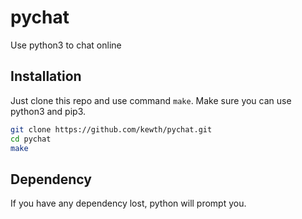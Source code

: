 # pychat

Use python3 to chat online

## Installation

Just clone this repo and use command `make`.
Make sure you can use python3 and pip3.

```sh
git clone https://github.com/kewth/pychat.git
cd pychat
make
```

## Dependency

If you have any dependency lost, python will prompt you.

